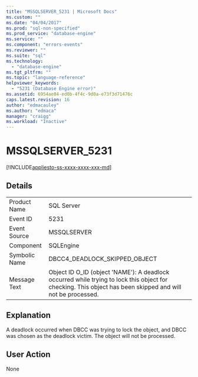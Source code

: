 ```yaml
---
title: "MSSQLSERVER_5231 | Microsoft Docs"
ms.custom: ""
ms.date: "04/04/2017"
ms.prod: "sql-non-specified"
ms.prod_service: "database-engine"
ms.service: ""
ms.component: "errors-events"
ms.reviewer: ""
ms.suite: "sql"
ms.technology: 
  - "database-engine"
ms.tgt_pltfrm: ""
ms.topic: "language-reference"
helpviewer_keywords: 
  - "5231 (Database Engine error)"
ms.assetid: 6954ae84-ed0b-4f4c-9d0a-e73f3d71476c
caps.latest.revision: 16
author: "edmacauley"
ms.author: "edmaca"
manager: "craigg"
ms.workload: "Inactive"
---
```

# MSSQLSERVER_5231
[!INCLUDE[appliesto-ss-xxxx-xxxx-xxx-md](../../includes/appliesto-ss-xxxx-xxxx-xxx-md.md)]
  
## Details  
  
|||  
|-|-|  
|Product Name|SQL Server|  
|Event ID|5231|  
|Event Source|MSSQLSERVER|  
|Component|SQLEngine|  
|Symbolic Name|DBCC4_DEADLOCK_SKIPPED_OBJECT|  
|Message Text|Object ID O_ID (object 'NAME'): A deadlock occurred while trying to lock this object for checking. This object has been skipped and will not be processed.|  
  
## Explanation  
A deadlock occurred when DBCC was trying to lock the object, and DBCC was chosen as the deadlock victim. The object will not be processed.  
  
## User Action  
None  
  
